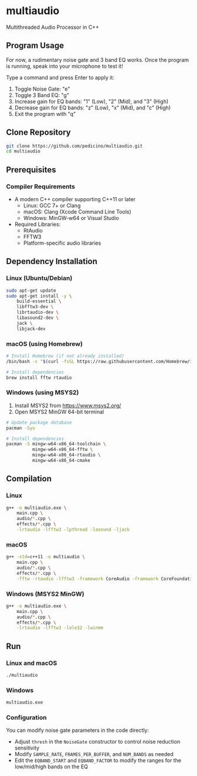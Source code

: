 # multiaudio
Multithreaded Audio Processor in C++

## Program Usage
For now, a rudimentary noise gate and 3 band EQ works.
Once the program is running, speak into your microphone to test it!

Type a command and press Enter to apply it:

1. Toggle Noise Gate: "e"
2. Toggle 3 Band EQ: "g"
3. Increase gain for EQ bands: "1" (Low), "2" (Mid), and "3" (High)
4. Decrease gain for EQ bands: "z" (Low), "x" (Mid), and "c" (High)
5. Exit the program with "q"

## Clone Repository
```bash
git clone https://github.com/pedicino/multiaudio.git
cd multiaudio
```

## Prerequisites
### Compiler Requirements
- A modern C++ compiler supporting C++11 or later
  - Linux: GCC 7+ or Clang
  - macOS: Clang (Xcode Command Line Tools)
  - Windows: MinGW-w64 or Visual Studio
- Required Libraries:
  - RtAudio
  - FFTW3
  - Platform-specific audio libraries

## Dependency Installation

### Linux (Ubuntu/Debian)
```bash
sudo apt-get update
sudo apt-get install -y \
    build-essential \
    libfftw3-dev \
    librtaudio-dev \
    libasound2-dev \
    jack \
    libjack-dev
```

### macOS (using Homebrew)
```bash
# Install Homebrew (if not already installed)
/bin/bash -c "$(curl -fsSL https://raw.githubusercontent.com/Homebrew/install/HEAD/install.sh)"

# Install dependencies
brew install fftw rtaudio
```

### Windows (using MSYS2)
1. Install MSYS2 from https://www.msys2.org/
2. Open MSYS2 MinGW 64-bit terminal
```bash
# Update package database
pacman -Syu

# Install dependencies
pacman -S mingw-w64-x86_64-toolchain \
          mingw-w64-x86_64-fftw \
          mingw-w64-x86_64-rtaudio \
          mingw-w64-x86_64-cmake
```

## Compilation

### Linux
```bash
g++ -o multiaudio.exe \
    main.cpp \
    audio/*.cpp \
    effects/*.cpp \
    -lrtaudio -lfftw3 -lpthread -lasound -ljack
```

### macOS
```bash
g++ -std=c++11 -o multiaudio \
    main.cpp \
    audio/*.cpp \
    effects/*.cpp \
    -fftw -rtaudio -lfftw3 -framework CoreAudio -framework CoreFoundation
```

### Windows (MSYS2 MinGW)
```bash
g++ -o multiaudio.exe \
    main.cpp \
    audio/*.cpp \
    effects/*.cpp \
    -lrtaudio -lfftw3 -lole32 -lwinmm
```

## Run

### Linux and macOS
```bash
./multiaudio
```

### Windows
```bash
multiaudio.exe
```

### Configuration
You can modify noise gate parameters in the code directly:
- Adjust `thresh` in the `NoiseGate` constructor to control noise reduction sensitivity
- Modify `SAMPLE_RATE`, `FRAMES_PER_BUFFER`, and `NUM_BANDS` as needed
- Edit the `EQBAND_START` and `EQBAND_FACTOR` to modify the ranges for the low/mid/high bands on the EQ
